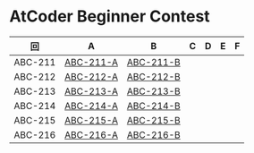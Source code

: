 # AtCoder Beginner Contest

| 回 | A | B | C | D | E | F |
|:---:|:---:|:---:|:---:|:---:|:---:|:---:|
| ABC-211 | [ABC-211-A](ABC-211-A.py) | [ABC-211-B](ABC-211-B.py) |  |  |  |  |
| ABC-212 | [ABC-212-A](ABC-212-A.py) | [ABC-212-B](ABC-212-B.py) |  |  |  |  |
| ABC-213 | [ABC-213-A](ABC-213-A.py) | [ABC-213-B](ABC-213-B.py) |  |  |  |  |
| ABC-214 | [ABC-214-A](ABC-214-A.py) | [ABC-214-B](ABC-214-B.py) |  |  |  |  |
| ABC-215 | [ABC-215-A](ABC-215-A.py) | [ABC-215-B](ABC-215-B.py) |  |  |  |  |
| ABC-216 | [ABC-216-A](ABC-216-A.py) | [ABC-216-B](ABC-216-B.py) |  |  |  |  |
